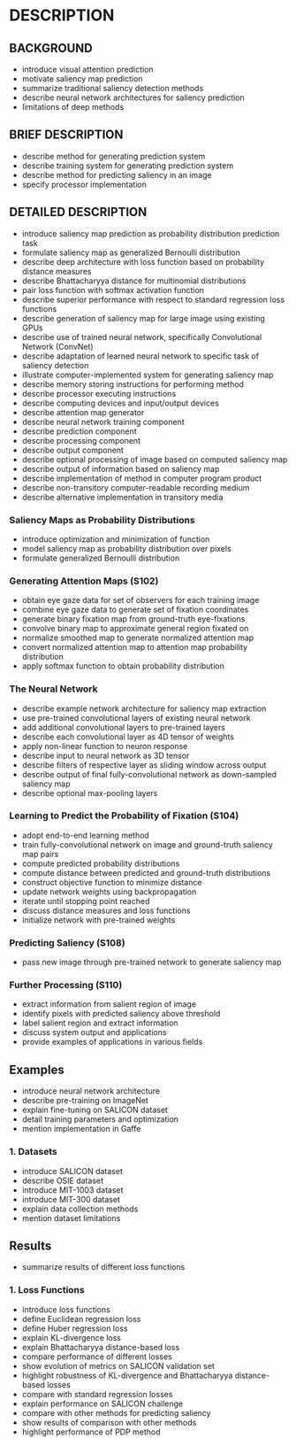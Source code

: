 # DESCRIPTION

## BACKGROUND

- introduce visual attention prediction
- motivate saliency map prediction
- summarize traditional saliency detection methods
- describe neural network architectures for saliency prediction
- limitations of deep methods

## BRIEF DESCRIPTION

- describe method for generating prediction system
- describe training system for generating prediction system
- describe method for predicting saliency in an image
- specify processor implementation

## DETAILED DESCRIPTION

- introduce saliency map prediction as probability distribution prediction task
- formulate saliency map as generalized Bernoulli distribution
- describe deep architecture with loss function based on probability distance measures
- describe Bhattacharyya distance for multinomial distributions
- pair loss function with softmax activation function
- describe superior performance with respect to standard regression loss functions
- describe generation of saliency map for large image using existing GPUs
- describe use of trained neural network, specifically Convolutional Network (ConvNet)
- describe adaptation of learned neural network to specific task of saliency detection
- illustrate computer-implemented system for generating saliency map
- describe memory storing instructions for performing method
- describe processor executing instructions
- describe computing devices and input/output devices
- describe attention map generator
- describe neural network training component
- describe prediction component
- describe processing component
- describe output component
- describe optional processing of image based on computed saliency map
- describe output of information based on saliency map
- describe implementation of method in computer program product
- describe non-transitory computer-readable recording medium
- describe alternative implementation in transitory media

### Saliency Maps as Probability Distributions

- introduce optimization and minimization of function
- model saliency map as probability distribution over pixels
- formulate generalized Bernoulli distribution

### Generating Attention Maps (S102)

- obtain eye gaze data for set of observers for each training image
- combine eye gaze data to generate set of fixation coordinates
- generate binary fixation map from ground-truth eye-fixations
- convolve binary map to approximate general region fixated on
- normalize smoothed map to generate normalized attention map
- convert normalized attention map to attention map probability distribution
- apply softmax function to obtain probability distribution

### The Neural Network

- describe example network architecture for saliency map extraction
- use pre-trained convolutional layers of existing neural network
- add additional convolutional layers to pre-trained layers
- describe each convolutional layer as 4D tensor of weights
- apply non-linear function to neuron response
- describe input to neural network as 3D tensor
- describe filters of respective layer as sliding window across output
- describe output of final fully-convolutional network as down-sampled saliency map
- describe optional max-pooling layers

### Learning to Predict the Probability of Fixation (S104)

- adopt end-to-end learning method
- train fully-convolutional network on image and ground-truth saliency map pairs
- compute predicted probability distributions
- compute distance between predicted and ground-truth distributions
- construct objective function to minimize distance
- update network weights using backpropagation
- iterate until stopping point reached
- discuss distance measures and loss functions
- initialize network with pre-trained weights

### Predicting Saliency (S108)

- pass new image through pre-trained network to generate saliency map

### Further Processing (S110)

- extract information from salient region of image
- identify pixels with predicted saliency above threshold
- label salient region and extract information
- discuss system output and applications
- provide examples of applications in various fields

## Examples

- introduce neural network architecture
- describe pre-training on ImageNet
- explain fine-tuning on SALICON dataset
- detail training parameters and optimization
- mention implementation in Gaffe

### 1. Datasets

- introduce SALICON dataset
- describe OSIE dataset
- introduce MIT-1003 dataset
- introduce MIT-300 dataset
- explain data collection methods
- mention dataset limitations

## Results

- summarize results of different loss functions

### 1. Loss Functions

- introduce loss functions
- define Euclidean regression loss
- define Huber regression loss
- explain KL-divergence loss
- explain Bhattacharyya distance-based loss
- compare performance of different losses
- show evolution of metrics on SALICON validation set
- highlight robustness of KL-divergence and Bhattacharyya distance-based losses
- compare with standard regression losses
- explain performance on SALICON challenge
- compare with other methods for predicting saliency
- show results of comparison with other methods
- highlight performance of PDP method

